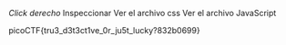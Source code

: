 *Click derecho* Inspeccionar
Ver el archivo css
Ver el archivo JavaScript

picoCTF{tru3_d3t3ct1ve_0r_ju5t_lucky?832b0699}